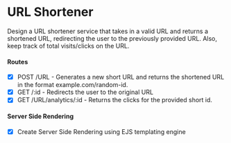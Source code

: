# URL Shortener
Design a URL shortener service that takes in a valid URL and returns a shortened URL, redirecting the user to the previously provided URL.
Also, keep track of total visits/clicks on the URL.

#### Routes
- [X] POST /URL - Generates a new short URL and returns the shortened URL in the format example.com/random-id.
- [X] GET /:id - Redirects the user to the original URL
- [X] GET /URL/analytics/:id - Returns the clicks for the provided short id.

#### Server Side Rendering
- [X] Create Server Side Rendering using EJS templating engine